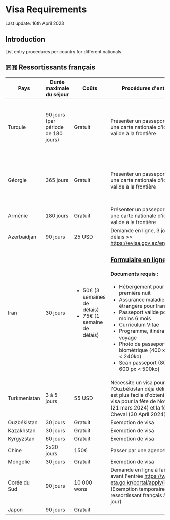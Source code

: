 # Visa Requirements
Last update: 16th April 2023
## Introduction
List entry procedures per country for different nationals.
## 🇫🇷 Ressortissants français
| Pays | Durée maximale du séjour | Coûts | Procédures d'entrée | Vaccination | Covid |
| - | - | - | - | - | - |
| Turquie | 90 jours (par période de 180 jours) | Gratuit | Présenter un passeport ou une carte nationale d'identité valide à la frontière | <ul><li>DTP</li><li> tuberculose</li><li>fièvre typhoïde</li><li>hépatites A et B</li><li>rage</li></ul> | N/A |
| Géorgie | 365 jours | Gratuit | Présenter un passeport ou une carte nationale d'identité valide à la frontière | <ul><li>DTP</li><li>fièvre typhoïde</li><li>hépatites A et B</li><li>rage</li></ul>  | N/A |
| Arménie | 180 jours | Gratuit | Présenter un passeport ou une carte nationale d'identité valide à la frontière |  |  |
| Azerbaidjan | 90 jours | 25 USD | Demande en ligne, 3 jours de délais >> https://evisa.gov.az/en/ |  |  |
| Iran | 30 jours | <ul><li>50€ (3 semaines de délais)</li><li>75€ (1 semaine de délais)</li></ul> | <h3>[Formulaire en ligne >>](https://evisatraveller.mfa.ir)</h3><h4>Documents requis :</h4><ul><li>Hébergement pour la première nuit</li><li>Assurance maladie étrangère pour Iran</li><li>Passeport valide pour au moins 6 mois</li><li>Curriculum Vitae</li><li>Programme, itinéraire de voyage</li><li>Photo de passeport biométrique (400 x 600 px < 240ko)</li><li>Scan passeport (800 x 600 px < 500ko)</li></ul> | <ul><li>DTP</li><li>fièvre typhoïde</li><li>hépatites A et B</li><li>rage</li></ul> | N/A |
| Turkmenistan | 3 à 5 jours | 55 USD | Nécessite un visa pour l'Ouzbékistan déjà délivré. Il est plus facile d'obtenir un visa pour la fête de Novruz (21 mars 2024) et la fête du Cheval (30 April 2024) |  |  |
| Ouzbékistan | 30 jours | Gratuit | Exemption de visa |  |  |
| Kazakhstan | 30 jours | Gratuit | Exemption de visa |  |  |
| Kyrgyzstan | 60 jours | Gratuit | Exemption de visa |  |  |
| Chine | 2x30 jours | 150€ |  Passer par une agence? |  |  |
| Mongolie | 30 jours | Gratuit | Exemption de visa  |  |  |
| Corée du Sud | 90 jours | 10 000 wons | Demande en ligne à faire 24 avant l'entrée https://www.k-eta.go.kr/portal/apply/index.do  (Exemption temporaire pour ressortissant français à ce jour) |  |  |
| Japon | 90 jours | Gratuit |  |  |  |

